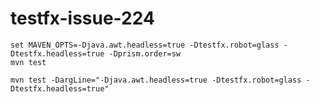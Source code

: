 # testfx-issue-224

~~~
set MAVEN_OPTS=-Djava.awt.headless=true -Dtestfx.robot=glass -Dtestfx.headless=true -Dprism.order=sw
mvn test
~~~

~~~
mvn test -DargLine="-Djava.awt.headless=true -Dtestfx.robot=glass -Dtestfx.headless=true"
~~~
